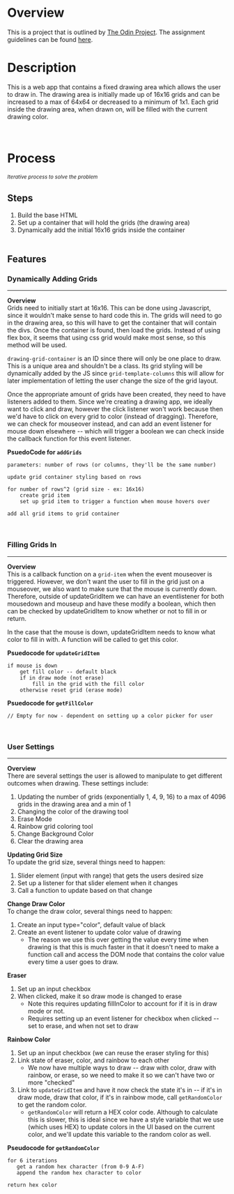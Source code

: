 # Overview
This is a project that is outlined by [The Odin Project](https://www.theodinproject.com/about). The assignment guidelines can be found [here](https://www.theodinproject.com/lessons/foundations-etch-a-sketch).

# Description
This is a web app that contains a fixed drawing area which allows the user to draw in. The drawing area is initially made up of 16x16 grids and can be increased to a max of 64x64 or decreased to a minimum of 1x1. Each grid inside the drawing area, when drawn on, will be filled with the current drawing color.

<br>


# Process
<small>*Iterative process to solve the problem*</small>
## Steps
1. Build the base HTML
2. Set up a container that will hold the grids (the drawing area)
3. Dynamically add the initial 16x16 grids inside the container
<br></br>
## Features
### Dynamically Adding Grids
---
**Overview**\
Grids need to initially start at 16x16. This can be done using Javascript, since it wouldn't make sense to hard code this in. The grids will need to go in the drawing area, so this will have to get the container that will contain the divs. Once the container is found, then load the grids. Instead of using flex box, it seems that using css grid would make most sense, so this method will be used.

`drawing-grid-container` is an ID since there will only be one place to draw. This is a unique area and shouldn't be a class. Its grid styling will be dynamically added by the JS since `grid-template-columns` this will allow for later implementation of letting the user change the size of the grid layout.

Once the appropriate amount of grids have been created, they need to have listeners added to them. Since we're creating a drawing app, we ideally want to click and draw, however the click listener won't work because then we'd have to click on every grid to color (instead of dragging). Therefore, we can check for mouseover instead, and can add an event listener for mouse down elsewhere -- which will trigger a boolean we can check inside the callback function for this event listener.

**PsuedoCode for `addGrids`**
```
parameters: number of rows (or columns, they'll be the same number)

update grid container styling based on rows

for number of rows^2 (grid size - ex: 16x16)
    create grid item
    set up grid item to trigger a function when mouse hovers over

add all grid items to grid container
```
<br>

### Filling Grids In
---
**Overview**\
This is a callback function on a `grid-item` when the event mouseover is triggered. However, we don't want the user to fill in the grid just on a mouseover, we also want to make sure that the mouse is currently down. Therefore, outside of updateGridItem we can have an eventlistener for both mousedown and mouseup and have these modify a boolean, which then can be checked by updateGridItem to know whether or not to fill in or return.

In the case that the mouse is down, updateGridItem needs to know what color to fill in with. A function will be called to get this color.

**Psuedocode for `updateGridItem`**
```
if mouse is down
    get fill color -- default black
    if in draw mode (not erase)
        fill in the grid with the fill color
    otherwise reset grid (erase mode)
```

**Psuedocode for `getFillColor`**
```
// Empty for now - dependent on setting up a color picker for user
```
<br>

### User Settings
---
**Overview**\
There are several settings the user is allowed to manipulate to get different outcomes when drawing. These settings include: 
1. Updating the number of grids (exponentially 1, 4, 9, 16) to a max of 4096 grids in the drawing area and a min of 1
2. Changing the color of the drawing tool
3. Erase Mode
4. Rainbow grid coloring tool
5. Change Background Color
6. Clear the drawing area


**Updating Grid Size**\
To update the grid size, several things need to happen:
1. Slider element (input with range) that gets the users desired size
2. Set up a listener for that slider element when it changes
3. Call a function to update based on that change

**Change Draw Color**\
To change the draw color, several things need to happen:
1. Create an input type="color", default value of black
2. Create an event listener to update color value of drawing
    * The reason we use this over getting the value every time when drawing is that this is much faster in that it doesn't need to make a function call and access the DOM node that contains the color value every time a user goes to draw.

**Eraser**
1. Set up an input checkbox
2. When clicked, make it so draw mode is changed to erase
    * Note this requires updating fillInColor to account for if it is in draw mode or not.
    * Requires setting up an event listener for checkbox when clicked -- set to erase, and when not set to draw

**Rainbow Color**
1. Set up an input checkbox (we can reuse the eraser styling for this)
2. Link state of eraser, color, and rainbow to each other
    * We now have multiple ways to draw -- draw with color, draw with rainbow, or erase, so we need to make it so we can't have two or more "checked"
3. Link to `updateGridItem` and have it now check the state it's in -- if it's in draw mode, draw that color, if it's in rainbow mode, call `getRandomColor` to get the random color.
    * `getRandomColor` will return a HEX color code. Although to calculate this is slower, this is ideal since we have a style variable that we use (which uses HEX) to update colors in the UI based on the current color, and we'll update this variable to the random color as well.

**Pseudocode for `getRandomColor`**
```
for 6 iterations
   get a random hex character (from 0-9 A-F)
   append the random hex character to color

return hex color

```




